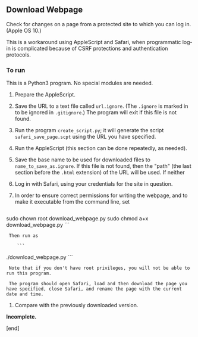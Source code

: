 ## Download Webpage

Check for changes on a page from a protected site to which you can log in. (Apple OS 10.)

This is a  workaround using AppleScript and Safari, when programmatic log-in is complicated because of CSRF protections and authentication protocols. 

### To run

This is a Python3 program. No special modules are needed.

 1. Prepare the AppleScript.
   2. Save the URL to a text file called `url.ignore`. (The `.ignore` is marked in to be ignored in `.gitignore`.) The program will exit if this file is not found.
   2. Run the program `create_script.py`; it will generate the script `safari_save_page.scpt` using the URL you have specified.
 1. Run the AppleScript (this section can be done repeatedly, as needed).
   2. Save the base name to be used for downloaded files to `name_to_save_as.ignore`. If this file is not found, then the "path" (the last section before the `.html` extension) of the URL will be used. If neither 
   2. Log in with Safari, using your credentials for the site in question.
   2. In order to ensure correct permissions for writing the webpage, and to make it executable from the command line, set

        ```
sudo chown root download_webpage.py
sudo chmod a+x download_webpage.py
        ```

     Then run as

        ```
./download_webpage.py
        ```

     Note that if you don't have root privileges, you will not be able to run this program.
     
     The program should open Safari, load and then download the page you have specified, close Safari, and rename the page with the current date and time.
 1. Compare with the previously downloaded version.

**Incomplete.**

[end]
